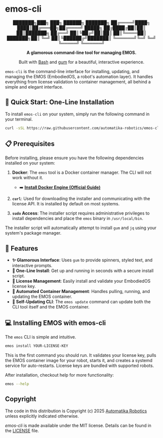 # emos-cli

<div align="center">
███████╗███╗   ███╗ ██████╗ ███████╗
██╔════╝████╗ ████║██╔═══██╗██╔════╝
█████╗  ██╔████╔██║██║   ██║███████╗
██╔══╝  ██║╚██╔╝██║██║   ██║╚════██║
███████╗██║ ╚═╝ ██║╚██████╔╝███████║
╚══════╝╚═╝     ╚═╝ ╚═════╝ ╚══════╝
  <p>
    <strong>A glamorous command-line tool for managing EMOS.</strong>
  </p>
  <p>
    Built with <a href="https://www.gnu.org/software/bash/">Bash</a> and <a href="https://github.com/charmbracelet/gum">gum</a> for a beautiful, interactive experience.
  </p>
</div>

`emos-cli` is the command-line interface for installing, updating, and managing the EMOS (EmbodiedOS, a robot's automation layer). It handles everything from license validation to container management, all behind a simple and elegant interface.

## 🚀 Quick Start: One-Line Installation

To install `emos-cli` on your system, simply run the following command in your terminal.

```bash
curl -sSL https://raw.githubusercontent.com/automatika-robotics/emos-cli/main/install.sh | sudo bash
````


## 📋 Prerequisites

Before installing, please ensure you have the following dependencies installed on your system:

1.  **Docker**: The `emos` tool is a Docker container manager. The CLI will not work without it.

      * ➡️ **[Install Docker Engine (Official Guide)](https://docs.docker.com/engine/install/)**

2.  **`curl`**: Used for downloading the installer and communicating with the license API. It is installed by default on most systems.

3.  **`sudo` Access**: The installer script requires administrative privileges to install dependencies and place the `emos` binary in `/usr/local/bin`.

The installer script will automatically attempt to install `gum` and `jq` using your system's package manager.

## 🌟 Features

  * **✨ Glamorous Interface**: Uses `gum` to provide spinners, styled text, and interactive prompts.
  * **🚀 One-Line Install**: Get up and running in seconds with a secure install script.
  * **🔑 License Management**: Easily install and validate your EmbodiedOS license key.
  * **🐳 Automated Container Management**: Handles pulling, running, and updating the EMOS container.
  * **🔄 Self-Updating CLI**: The `emos update` command can update both the CLI tool itself and the EMOS container.

## 💻 Installing EMOS with emos-cli

The `emos` CLI is simple and intuitive.

```bash
emos install YOUR-LICENSE-KEY
```

This is the first command you should run. It validates your license key, pulls the EMOS container image for your robot, starts it, and creates a systemd service for auto-restarts. License keys are bundled with supported robots.

After installation, checkout help for more functionality:

```bash
emos --help
```

## Copyright

The code in this distribution is Copyright (c) 2025 [Automatika Robotics](https://automatikarobotics.com/) unless explicitly indicated otherwise.

_emos-cli_ is made available under the MIT license. Details can be found in the [LICENSE](LICENSE) file.

